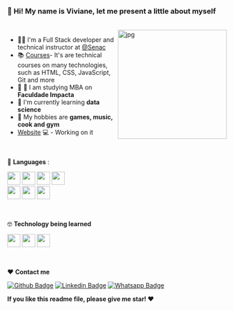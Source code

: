 
  ###  👋 Hi! My name is Viviane, let me present a little about myself

<br />

<img align="right" alt="jpg" width="250px" src="https://raw.githubusercontent.com/coderjojo/coderjojo/master/img/github.gif" />

- :woman_teacher: I'm a Full Stack developer and technical instructor at [@Senac](https://www.sp.senac.br/senac-largo-treze)
- :books: [Courses](https://www.sp.senac.br/senac-largo-treze/cursos-tecnicos/curso-tecnico-em-informatica)- It's are technical courses on many technologies, such as HTML, CSS, JavaScript, Git and more
- :woman: :school: I am studying MBA on **Faculdade Impacta**
- 🌱 I'm currently learning **data science**  
- 🤔 My hobbies are **games, music, cook and gym**
-  [Website](-) 💻 - Working on it

<br />

  :wrench: **Languages** :

<img height="30" src="https://img.shields.io/badge/HTML5-E34F26?style=for-the-badge&logo=html5&logoColor=white"> <img height="30" src="https://img.shields.io/badge/CSS3-1572B6?style=for-the-badge&logo=css3&logoColor=white"> <img height="30" src="https://img.shields.io/badge/Bootstrap-563D7C?style=for-the-badge&logo=bootstrap&logoColor=white"> <img height="30" src="https://img.shields.io/badge/C%23-239120?style=for-the-badge&logo=c-sharp&logoColor=white">
<br/>
<img height="30" src="https://img.shields.io/badge/JavaScript-323330?style=for-the-badge&logo=javascript&logoColor=F7DF1E"> <img height="30" src="https://img.shields.io/badge/Node.js-339933?style=for-the-badge&logo=nodedotjs&logoColor=white"> <img height="30" src="https://img.shields.io/badge/PHP-777BB4?style=for-the-badge&logo=php&logoColor=white">


<br />

:nerd_face: **Technology being learned**

<img height="30" src="https://img.shields.io/badge/Dart-0175C2?style=for-the-badge&logo=dart&logoColor=white"> <img height="30" src="https://img.shields.io/badge/Python-FFD43B?style=for-the-badge&logo=python&logoColor=darkgreen"> <img height="30" src="https://img.shields.io/badge/Pandas-2C2D72?style=for-the-badge&logo=pandas&logoColor=white">

<br />

❤️ **Contact me** 

[![Github Badge](https://img.shields.io/badge/GitHub-100000?style=for-the-badge&logo=github&logoColor=white&link=https://github.com/zennom)](https://github.com/zennom)
[![Linkedin Badge](https://img.shields.io/badge/LinkedIn-0077B5?style=for-the-badge&logo=linkedin&logoColor=white&link=https://www.linkedin.com/in/vivianelf/)](https://www.linkedin.com/in/vivianelf/)
[![Whatsapp Badge](	https://img.shields.io/badge/WhatsApp-25D366?style=for-the-badge&logo=whatsapp&logoColor=white&link=https://wa.me/5511992583178)](https://wa.me/5511992583178)

**If you like this readme file, please give me star! ❤️**


